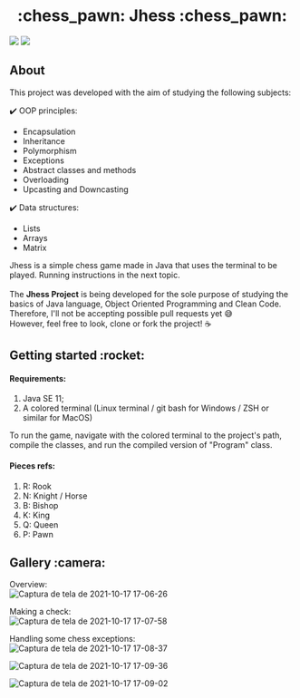 <h1 align="center">:chess_pawn: Jhess :chess_pawn:</h1>

<img src="https://img.shields.io/badge/Java-ED8B00?style=for-the-badge&logo=java&logoColor=white">  <img src="https://img.shields.io/badge/Conventional%20Commits-1.0.0-yellow.svg">


## About

This project was developed with the aim of studying the following subjects: 
  
:heavy_check_mark: OOP principles:  
- Encapsulation
- Inheritance
- Polymorphism
- Exceptions
- Abstract classes and methods
- Overloading
- Upcasting and Downcasting

  
:heavy_check_mark: Data structures:  
- Lists
- Arrays
- Matrix
  
  
Jhess is a simple chess game made in Java that uses the terminal to be played. Running instructions in the next topic.  
<br>
The <b>Jhess Project</b> is being developed for the sole purpose of studying the basics of Java language, Object Oriented Programming and Clean Code. Therefore, I'll not be accepting possible pull requests yet :sweat_smile:  
However, feel free to look, clone or fork the project! :coffee:



<h2>Getting started :rocket:</h2>

#### Requirements:
1. Java SE 11;
2. A colored terminal (Linux terminal / git bash for Windows / ZSH or similar for MacOS) 

To run the game, navigate with the colored terminal to the project's path, compile the classes, and run the compiled version of "Program" class.

#### Pieces refs:
1. R: Rook
2. N: Knight / Horse
3. B: Bishop
4. K: King
5. Q: Queen
6. P: Pawn

<h2>Gallery :camera:</h2>  

Overview:  
![Captura de tela de 2021-10-17 17-06-26](https://user-images.githubusercontent.com/82426254/137643293-76d64dce-b2e1-4b4e-97dc-f36e5832489e.png)  

Making a check:  
![Captura de tela de 2021-10-17 17-07-58](https://user-images.githubusercontent.com/82426254/137643297-efeb5316-f487-4e5a-9b4c-203b2044c5bc.png)  

Handling some chess exceptions:  
![Captura de tela de 2021-10-17 17-08-37](https://user-images.githubusercontent.com/82426254/137643309-f0fee70e-314e-460b-ad0b-a5edc994d388.png)

![Captura de tela de 2021-10-17 17-09-36](https://user-images.githubusercontent.com/82426254/137643323-429e5f80-7686-4ab5-b46a-21ac0d8d01e2.png)

![Captura de tela de 2021-10-17 17-09-02](https://user-images.githubusercontent.com/82426254/137643313-c713146e-68df-4760-b3c8-399f173fbe3c.png)
